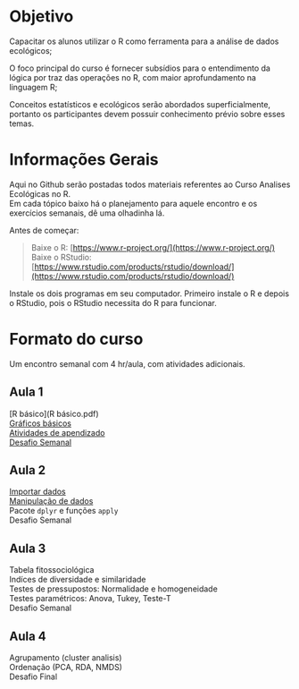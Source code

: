 # Objetivo 

Capacitar os alunos utilizar o R como ferramenta para a análise de dados ecológicos;  

O foco principal do curso é fornecer subsídios para o entendimento da lógica por traz das operações no R, com maior aprofundamento na linguagem R;  

Conceitos estatísticos e ecológicos serão abordados superficialmente, portanto os participantes devem possuir conhecimento prévio sobre esses temas.  

# Informações Gerais

Aqui no Github serão postadas todos materiais referentes ao Curso Analises Ecológicas no R.   
Em cada tópico baixo há o planejamento para aquele encontro e os exercícios semanais, dê uma olhadinha lá.  

Antes de começar:  

> Baixe o R: [https://www.r-project.org/](https://www.r-project.org/)  
Baixe o RStudio: [https://www.rstudio.com/products/rstudio/download/](https://www.rstudio.com/products/rstudio/download/)

Instale os dois programas em seu computador. Primeiro instale o R e depois o RStudio, pois o RStudio necessita do R para funcionar.

# Formato do curso

Um encontro semanal com 4 hr/aula, com atividades adicionais.

## Aula 1

[R básico](R básico.pdf)  
[Gráficos básicos](GráficosMarkdown.md)  
[Atividades de apendizado](Atividade_de_aprendizado.md)  
[Desafio Semanal](Desafio_Aula_1.md)  

## Aula 2 

[Importar dados](importar_e_exportar_dados.md)  
[Manipulação de dados](Explorando_e_manipulando_Matrizes_e_Data_Frames.md)  
Pacote `dplyr` e funções `apply`  
Desafio Semanal  

## Aula 3

Tabela fitossociológica  
Indíces de diversidade e similaridade  
Testes de pressupostos: Normalidade e homogeneidade  
Testes paramétricos: Anova, Tukey, Teste-T  
Desafio Semanal  

## Aula 4

Agrupamento (cluster analisis)  
Ordenação (PCA, RDA, NMDS)  
Desafio Final  






